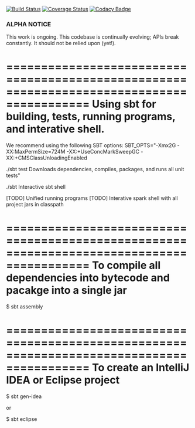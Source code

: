 [![Build Status](https://travis-ci.org/malcolmgreaves/bigmlbook.svg?branch=master)](https://travis-ci.org/malcolmgreaves/bigmlbook) [![Coverage Status](https://img.shields.io/coveralls/malcolmgreaves/bigmlbook.svg)](https://coveralls.io/r/malcolmgreaves/bigmlbook) [![Codacy Badge](https://www.codacy.com/project/badge/11dadc2315a3490ba45ade59881aab7b)](https://www.codacy.com/app/greavesmalcolm/bigmlbook)


### ALPHA NOTICE
This work is ongoing. This codebase is continually evolving; APIs break constantly. It should not be relied upon (yet!).

==========================================================================================
Using sbt for building, tests, running programs, and interative shell.
==========================================================================================

We recommend using the following SBT options:
	 SBT_OPTS="-Xmx2G -XX:MaxPermSize=724M  -XX:+UseConcMarkSweepGC  -XX:+CMSClassUnloadingEnabled

./sbt test
	Downloads dependencies, compiles, packages, and runs all unit tests" 

./sbt
	Interactive sbt shell

[TODO] Unified running programs
[TODO] Interative spark shell with all project jars in classpath

==========================================================================================
To compile all dependencies into bytecode and pacakge into a single jar
==========================================================================================

$ sbt assembly

==========================================================================================
To create an IntelliJ IDEA or Eclipse project
==========================================================================================

$ sbt gen-idea

or

$ sbt eclipse
